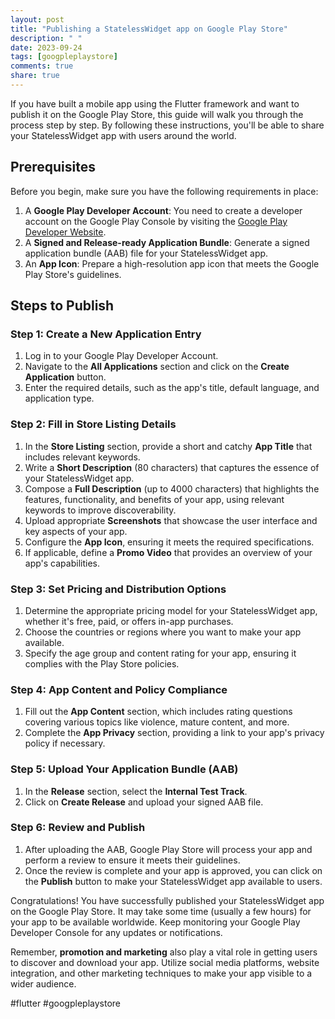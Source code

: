 ```yaml
---
layout: post
title: "Publishing a StatelessWidget app on Google Play Store"
description: " "
date: 2023-09-24
tags: [googpleplaystore]
comments: true
share: true
---
```


If you have built a mobile app using the Flutter framework and want to publish it on the Google Play Store, this guide will walk you through the process step by step. By following these instructions, you'll be able to share your StatelessWidget app with users around the world.

## Prerequisites
Before you begin, make sure you have the following requirements in place:

1. A **Google Play Developer Account**: You need to create a developer account on the Google Play Console by visiting the [Google Play Developer Website](https://play.google.com/apps/publish).
2. A **Signed and Release-ready Application Bundle**: Generate a signed application bundle (AAB) file for your StatelessWidget app.
3. An **App Icon**: Prepare a high-resolution app icon that meets the Google Play Store's guidelines.

## Steps to Publish

### Step 1: Create a New Application Entry
1. Log in to your Google Play Developer Account.
2. Navigate to the **All Applications** section and click on the **Create Application** button.
3. Enter the required details, such as the app's title, default language, and application type.

### Step 2: Fill in Store Listing Details
1. In the **Store Listing** section, provide a short and catchy **App Title** that includes relevant keywords.
2. Write a **Short Description** (80 characters) that captures the essence of your StatelessWidget app.
3. Compose a **Full Description** (up to 4000 characters) that highlights the features, functionality, and benefits of your app, using relevant keywords to improve discoverability.
4. Upload appropriate **Screenshots** that showcase the user interface and key aspects of your app.
5. Configure the **App Icon**, ensuring it meets the required specifications.
6. If applicable, define a **Promo Video** that provides an overview of your app's capabilities.

### Step 3: Set Pricing and Distribution Options
1. Determine the appropriate pricing model for your StatelessWidget app, whether it's free, paid, or offers in-app purchases.
2. Choose the countries or regions where you want to make your app available.
3. Specify the age group and content rating for your app, ensuring it complies with the Play Store policies.

### Step 4: App Content and Policy Compliance
1. Fill out the **App Content** section, which includes rating questions covering various topics like violence, mature content, and more.
2. Complete the **App Privacy** section, providing a link to your app's privacy policy if necessary.

### Step 5: Upload Your Application Bundle (AAB)
1. In the **Release** section, select the **Internal Test Track**.
2. Click on **Create Release** and upload your signed AAB file.

### Step 6: Review and Publish
1. After uploading the AAB, Google Play Store will process your app and perform a review to ensure it meets their guidelines.
2. Once the review is complete and your app is approved, you can click on the **Publish** button to make your StatelessWidget app available to users.

Congratulations! You have successfully published your StatelessWidget app on the Google Play Store. It may take some time (usually a few hours) for your app to be available worldwide. Keep monitoring your Google Play Developer Console for any updates or notifications.

Remember, **promotion and marketing** also play a vital role in getting users to discover and download your app. Utilize social media platforms, website integration, and other marketing techniques to make your app visible to a wider audience.

#flutter #googpleplaystore